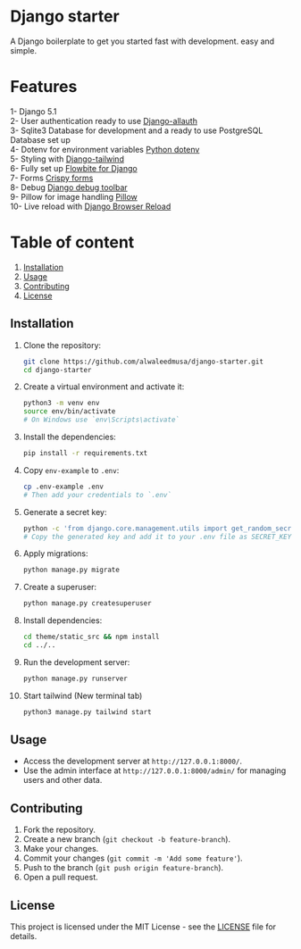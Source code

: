 # Django starter
A Django boilerplate to get you started fast with development. easy and simple.

# Features
1- Django 5.1\
2- User authentication ready to use [Django-allauth](https://docs.allauth.org/en/latest/)\
3- Sqlite3 Database for development and a ready to use PostgreSQL Database set up\
4- Dotenv for environment variables [Python dotenv](https://pypi.org/project/python-dotenv/)\
5- Styling with [Django-tailwind](https://django-tailwind.readthedocs.io/en/latest/installation.html)\
6- Fully set up [Flowbite for Django](https://flowbite.com/docs/getting-started/django/)\
7- Forms [Crispy forms](https://django-crispy-forms.readthedocs.io/en/latest/)\
8- Debug [Django debug toolbar](https://django-debug-toolbar.readthedocs.io/en/latest/)\
9- Pillow for image handling [Pillow](https://pillow.readthedocs.io/en/stable/)\
10- Live reload with [Django Browser Reload](https://github.com/tjwalch/django-browser-reload)


# Table of content
1. [Installation](#installation)
2. [Usage](#usage)
3. [Contributing](#contributing)
4. [License](#license)

## Installation

1. Clone the repository:
    ```sh
    git clone https://github.com/alwaleedmusa/django-starter.git
    cd django-starter
    ```

2. Create a virtual environment and activate it:
    ```sh
    python3 -m venv env
    source env/bin/activate
    # On Windows use `env\Scripts\activate`
    ```

3. Install the dependencies:
    ```sh
    pip install -r requirements.txt
    ```

4. Copy `env-example` to `.env`:
    ```sh
    cp .env-example .env
    # Then add your credentials to `.env`
    ```

5. Generate a secret key:
    ```sh
    python -c 'from django.core.management.utils import get_random_secret_key; print(get_random_secret_key())'
    # Copy the generated key and add it to your .env file as SECRET_KEY
    ```

6. Apply migrations:
    ```sh
    python manage.py migrate
    ```

7. Create a superuser:
    ```sh
    python manage.py createsuperuser
    ```

8. Install dependencies:
    ```sh
    cd theme/static_src && npm install
    cd ../..
    ```

9. Run the development server:
    ```sh
    python manage.py runserver
    ```

10. Start tailwind (New terminal tab)
    ```sh
    python3 manage.py tailwind start
    ```

## Usage

- Access the development server at `http://127.0.0.1:8000/`.
- Use the admin interface at `http://127.0.0.1:8000/admin/` for managing users and other data.

## Contributing

1. Fork the repository.
2. Create a new branch (`git checkout -b feature-branch`).
3. Make your changes.
4. Commit your changes (`git commit -m 'Add some feature'`).
5. Push to the branch (`git push origin feature-branch`).
6. Open a pull request.

## License

This project is licensed under the MIT License - see the [LICENSE](LICENSE) file for details.